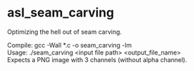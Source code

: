 # asl_seam_carving

Optimizing the hell out of seam carving.

Compile: gcc -Wall *.c -o seam_carving -lm  
Usage: ./seam_carving \<input file path\> \<output_file_name\>  
Expects a PNG image with 3 channels (without alpha channel).
